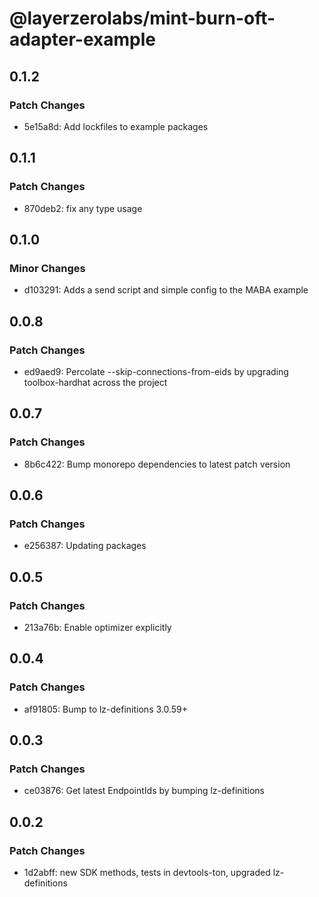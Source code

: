 # @layerzerolabs/mint-burn-oft-adapter-example

## 0.1.2

### Patch Changes

- 5e15a8d: Add lockfiles to example packages

## 0.1.1

### Patch Changes

- 870deb2: fix any type usage

## 0.1.0

### Minor Changes

- d103291: Adds a send script and simple config to the MABA example

## 0.0.8

### Patch Changes

- ed9aed9: Percolate --skip-connections-from-eids by upgrading toolbox-hardhat across the project

## 0.0.7

### Patch Changes

- 8b6c422: Bump monorepo dependencies to latest patch version

## 0.0.6

### Patch Changes

- e256387: Updating packages

## 0.0.5

### Patch Changes

- 213a76b: Enable optimizer explicitly

## 0.0.4

### Patch Changes

- af91805: Bump to lz-definitions 3.0.59+

## 0.0.3

### Patch Changes

- ce03876: Get latest EndpointIds by bumping lz-definitions

## 0.0.2

### Patch Changes

- 1d2abff: new SDK methods, tests in devtools-ton, upgraded lz-definitions
